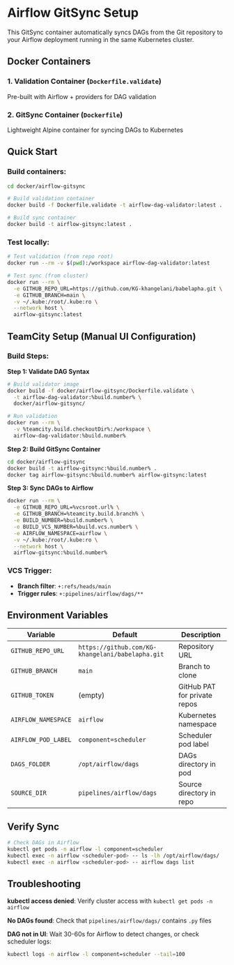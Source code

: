# Airflow GitSync Setup

This GitSync container automatically syncs DAGs from the Git repository to your Airflow deployment running in the same Kubernetes cluster.

## Docker Containers

### 1. Validation Container (`Dockerfile.validate`)
Pre-built with Airflow + providers for DAG validation

### 2. GitSync Container (`Dockerfile`)
Lightweight Alpine container for syncing DAGs to Kubernetes

## Quick Start

### Build containers:
```bash
cd docker/airflow-gitsync

# Build validation container
docker build -f Dockerfile.validate -t airflow-dag-validator:latest .

# Build sync container
docker build -t airflow-gitsync:latest .
```

### Test locally:
```bash
# Test validation (from repo root)
docker run --rm -v $(pwd):/workspace airflow-dag-validator:latest

# Test sync (from cluster)
docker run --rm \
  -e GITHUB_REPO_URL=https://github.com/KG-khangelani/babelapha.git \
  -e GITHUB_BRANCH=main \
  -v ~/.kube:/root/.kube:ro \
  --network host \
  airflow-gitsync:latest
```

## TeamCity Setup (Manual UI Configuration)

### Build Steps:

**Step 1: Validate DAG Syntax**
```bash
# Build validator image
docker build -f docker/airflow-gitsync/Dockerfile.validate \
  -t airflow-dag-validator:%build.number% \
  docker/airflow-gitsync/

# Run validation
docker run --rm \
  -v %teamcity.build.checkoutDir%:/workspace \
  airflow-dag-validator:%build.number%
```

**Step 2: Build GitSync Container**
```bash
cd docker/airflow-gitsync
docker build -t airflow-gitsync:%build.number% .
docker tag airflow-gitsync:%build.number% airflow-gitsync:latest
```

**Step 3: Sync DAGs to Airflow**
```bash
docker run --rm \
  -e GITHUB_REPO_URL=%vcsroot.url% \
  -e GITHUB_BRANCH=%teamcity.build.branch% \
  -e BUILD_NUMBER=%build.number% \
  -e BUILD_VCS_NUMBER=%build.vcs.number% \
  -e AIRFLOW_NAMESPACE=airflow \
  -v ~/.kube:/root/.kube:ro \
  --network host \
  airflow-gitsync:%build.number%
```

### VCS Trigger:
- **Branch filter**: `+:refs/heads/main`
- **Trigger rules**: `+:pipelines/airflow/dags/**`

## Environment Variables

| Variable | Default | Description |
|----------|---------|-------------|
| `GITHUB_REPO_URL` | `https://github.com/KG-khangelani/babelapha.git` | Repository URL |
| `GITHUB_BRANCH` | `main` | Branch to clone |
| `GITHUB_TOKEN` | (empty) | GitHub PAT for private repos |
| `AIRFLOW_NAMESPACE` | `airflow` | Kubernetes namespace |
| `AIRFLOW_POD_LABEL` | `component=scheduler` | Scheduler pod label |
| `DAGS_FOLDER` | `/opt/airflow/dags` | DAGs directory in pod |
| `SOURCE_DIR` | `pipelines/airflow/dags` | Source directory in repo |

## Verify Sync

```bash
# Check DAGs in Airflow
kubectl get pods -n airflow -l component=scheduler
kubectl exec -n airflow <scheduler-pod> -- ls -lh /opt/airflow/dags/
kubectl exec -n airflow <scheduler-pod> -- airflow dags list
```

## Troubleshooting

**kubectl access denied**: Verify cluster access with `kubectl get pods -n airflow`

**No DAGs found**: Check that `pipelines/airflow/dags/` contains `.py` files

**DAG not in UI**: Wait 30-60s for Airflow to detect changes, or check scheduler logs:
```bash
kubectl logs -n airflow -l component=scheduler --tail=100
```
